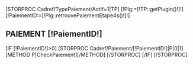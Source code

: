 [STORPROC Cadref/TypePaiement/Actif=1|TP]
	[!Plg:=[!TP::getPlugin()!]!]
	[!PaiementID:=[!Plg::retrouvePaiementEtape4s()!]!]
	<h2>PAIEMENT [!PaiementID!]</h2>
	[IF [!PaiementID!]>0]
		[STORPROC Cadref/Paiement/[!PaiementID!]|P|0|1]
			[METHOD P|CheckPaiement][/METHOD]
		[/STORPROC]
	[/IF]
[/STORPROC]